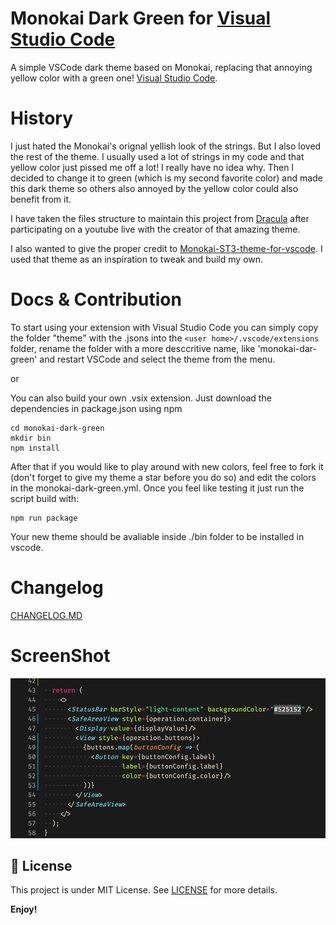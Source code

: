 # Monokai Dark Green for [Visual Studio Code](http://code.visualstudio.com)
A simple VSCode dark theme based on Monokai, replacing that annoying yellow color with a green one! [Visual Studio Code](http://code.visualstudio.com).

# History
I just hated the Monokai's orignal yellish look of the strings. But I also loved the rest of the theme. I usually used a lot of strings in my code and that yellow color just pissed me off a lot! I really have no idea why.
Then I decided to change it to green (which is my second favorite color) and made this dark theme so others also annoyed by the yellow color could also benefit from it.

I have taken the files structure to maintain this project from [Dracula](https://github.com/dracula/visual-studio-code/) after participating on a youtube live with the creator of that amazing theme.

I also wanted to give the proper credit to [Monokai-ST3-theme-for-vscode](https://github.com/volosovich/Monokai-ST3-theme-for-vscode). I used that theme as an inspiration to tweak and build my own.

# Docs & Contribution
To start using your extension with Visual Studio Code you can simply copy the folder "theme" with the .jsons into the `<user home>/.vscode/extensions` folder, rename the folder with a more desccritive name, like 'monokai-dar-green' and restart VSCode and select the theme from the menu.

or

You can also build your own .vsix extension. Just download the dependencies in package.json using npm

```
cd monokai-dark-green
mkdir bin
npm install
```

After that if you would like to play around with new colors, feel free to fork it (don't forget to give my theme a star before you do so) and edit the colors in the monokai-dark-green.yml. Once you feel like testing it just run the script build with:

```
npm run package
```

Your new theme should be avaliable inside ./bin folder to be installed in vscode.


# Changelog
[CHANGELOG.MD](CHANGELOG.md)

# ScreenShot
![screenshot 1](screenshots/screen.png)

## :memo: License

This project is under MIT License. See [LICENSE](./LICENSE.md) for more details.

**Enjoy!**
